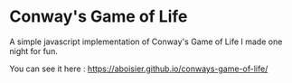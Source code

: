 # Conway's Game of Life
A simple javascript implementation of Conway's Game of Life I made one night for fun.

You can see it here : https://aboisier.github.io/conways-game-of-life/
